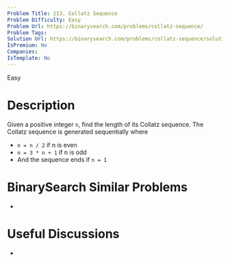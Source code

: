 ```yaml
---
Problem Title: 213. Collatz Sequence
Problem Difficulty: Easy
Problem Url: https://binarysearch.com/problems/collatz-sequence/
Problem Tags: 
Solution Url: https://binarysearch.com/problems/collatz-sequence/solutions/
IsPremium: No
Companies: 
IsTemplate: No
---
```


<span style="color: ;">Easy</span>

# Description

Given a positive integer `n`, find the length of its Collatz sequence. The Collatz sequence is generated sequentially where

- `n = n / 2` if n is even
- `n = 3 * n + 1` if n is odd
- And the sequence ends if `n = 1`


# BinarySearch Similar Problems

- []()

# Useful Discussions

- []()
